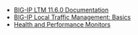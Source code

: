 * [BIG-IP LTM 11.6.0
    Documentation](<https://support.f5.com/kb/en-us/products/big-ip_ltm/versions.11-6-0.html>)
* [BIG-IP Local Traffic Management: Basics](<https://support.f5.com/kb/en-us/products/big-ip_ltm/manuals/product/ltm-basics-11-6-0.html>)
* [Health and Performance Monitors](https://support.f5.com/kb/en-us/products/big-ip_ltm/manuals/product/ltm_configuration_guide_10_0_0/ltm_appendixa_monitor_types.html)
